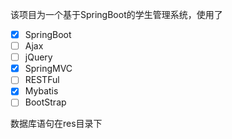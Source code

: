 该项目为一个基于SpringBoot的学生管理系统，使用了

- [x] SpringBoot
- [ ] Ajax
- [ ] jQuery
- [x] SpringMVC
- [ ] RESTFul
- [x] Mybatis
- [ ] BootStrap

数据库语句在res目录下